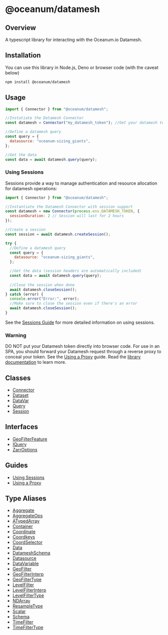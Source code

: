 # @oceanum/datamesh

## Overview

A typescript library for interacting with the Oceanum.io Datamesh.

## Installation

You can use this library in Node.js, Deno or browser code (with the caveat below)

```sh
npm install @oceanum/datamesh
```

## Usage

```javascript
import { Connector } from "@oceanum/datamesh";

//Instatiate the Datamesh Connector
const datamesh = Connector("my_datamesh_token"); //Get your datamesh token from your Oceanum.io account

//Define a datamesh query
const query = {
  datasource: "oceanum-sizing_giants",
};

//Get the data
const data = await datamesh.query(query);
```

### Using Sessions

Sessions provide a way to manage authentication and resource allocation for datamesh operations:

```javascript
import { Connector } from "@oceanum/datamesh";

//Instantiate the Datamesh Connector with session support
const datamesh = new Connector(process.env.DATAMESH_TOKEN, {
  sessionDuration: 2 // Session will last for 2 hours
});

//Create a session
const session = await datamesh.createSession();

try {
  //Define a datamesh query
  const query = {
    datasource: "oceanum-sizing_giants",
  };

  //Get the data (session headers are automatically included)
  const data = await datamesh.query(query);
  
  //Close the session when done
  await datamesh.closeSession();
} catch (error) {
  console.error("Error:", error);
  //Make sure to close the session even if there's an error
  await datamesh.closeSession();
}
```

See the [Sessions Guide](guides/sessions.md) for more detailed information on using sessions.

### Warning

DO NOT put your Datamesh token directly into browser code. For use in an SPA, you should forward your Datamesh request through a reverse proxy to conceal your token. See the [Using a Proxy](guides/proxy.md) guide. Read the [library documentation](https://oceanum-js.oceanum.io/datamesh) to learn more.

## Classes

- [Connector](classes/Connector.md)
- [Dataset](classes/Dataset.md)
- [DataVar](classes/DataVar.md)
- [Query](classes/Query.md)
- [Session](classes/Session.md)

## Interfaces

- [GeoFilterFeature](interfaces/GeoFilterFeature.md)
- [IQuery](interfaces/IQuery.md)
- [ZarrOptions](interfaces/ZarrOptions.md)

## Guides

- [Using Sessions](guides/sessions.md)
- [Using a Proxy](guides/proxy.md)

## Type Aliases

- [Aggregate](type-aliases/Aggregate.md)
- [AggregateOps](type-aliases/AggregateOps.md)
- [ATypedArray](type-aliases/ATypedArray.md)
- [Container](type-aliases/Container.md)
- [Coordinate](type-aliases/Coordinate.md)
- [Coordkeys](type-aliases/Coordkeys.md)
- [CoordSelector](type-aliases/CoordSelector.md)
- [Data](type-aliases/Data.md)
- [DatameshSchema](type-aliases/DatameshSchema.md)
- [Datasource](type-aliases/Datasource.md)
- [DataVariable](type-aliases/DataVariable.md)
- [GeoFilter](type-aliases/GeoFilter.md)
- [GeoFilterInterp](type-aliases/GeoFilterInterp.md)
- [GeoFilterType](type-aliases/GeoFilterType.md)
- [LevelFilter](type-aliases/LevelFilter.md)
- [LevelFilterInterp](type-aliases/LevelFilterInterp.md)
- [LevelFilterType](type-aliases/LevelFilterType.md)
- [NDArray](type-aliases/NDArray.md)
- [ResampleType](type-aliases/ResampleType.md)
- [Scalar](type-aliases/Scalar.md)
- [Schema](type-aliases/Schema.md)
- [TimeFilter](type-aliases/TimeFilter.md)
- [TimeFilterType](type-aliases/TimeFilterType.md)
